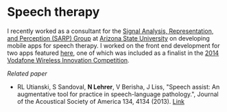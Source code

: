 Speech therapy  
========================= 

I recently worked as a consultant for the <a href="https://chs.asu.edu/research/human-cognition/signal-analysis-representation-and-perception-sarp-laboratory">Signal Analysis, Representation, and Perception (SARP) Group</a> at <a href="http://www.asu.edu">Arizona State University</a> on developing mobile apps for speech therapy. I worked on the front end development for two apps featured [here](http://auralanalytics.com/#vita), one of which was included as a finalist in the [2014 Vodafone Wireless Innovation Competition](http://vodafone-us.com/wireless-innovation-project/past-competitions/2014/2014-finalists/).  

*Related paper*

- RL Utianski, S Sandoval, **N Lehrer**, V Berisha, J Liss, "Speech assist: An augmentative tool for practice in speech-language pathology.", Journal of the Acoustical Society of America 134, 4134 (2013). [Link](http://scitation.aip.org/content/asa/journal/jasa/134/5/10.1121/1.4831186)
